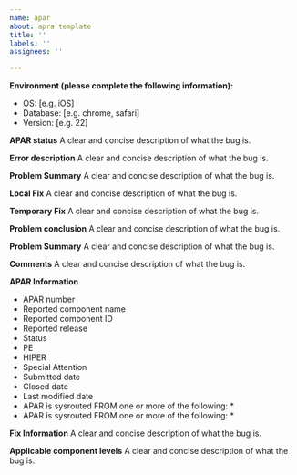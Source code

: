 ```yaml
---
name: apar
about: apra template
title: ''
labels: ''
assignees: ''

---
```


**Environment (please complete the following information):**
 * OS: [e.g. iOS]
 * Database: [e.g. chrome, safari]
 * Version: [e.g. 22]

**APAR status**
A clear and concise description of what the bug is.

**Error description**
A clear and concise description of what the bug is.

**Problem Summary**
A clear and concise description of what the bug is.

**Local Fix**
A clear and concise description of what the bug is.

**Temporary Fix**
A clear and concise description of what the bug is.

**Problem conclusion**
A clear and concise description of what the bug is.

**Problem Summary**
A clear and concise description of what the bug is.

**Comments**
A clear and concise description of what the bug is.

**APAR Information**
 * APAR number
 * Reported component name
 * Reported component ID
 * Reported release
 * Status
 * PE
 * HIPER
 * Special Attention
 * Submitted date
 * Closed date
 * Last modified date
 * APAR is sysrouted FROM one or more of the following:
    * 
 * APAR is sysrouted FROM one or more of the following:
    *  

**Fix Information**
A clear and concise description of what the bug is.

**Applicable component levels**
A clear and concise description of what the bug is.
